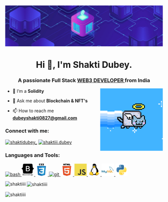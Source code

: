 ![headbanner](https://github.com/shaktiiii/shaktiiii/blob/main/githubbanner.jpg)
<h1 align="center">Hi 👋, I'm Shakti Dubey.</h1>
<h3 align="center">A passionate Full Stack <ins>WEB3 DEVELOPER </ins>  from India</h3>

<img align = "right" alt="nftcat" width = "200" src= "https://github.com/shaktiiii/shaktiiii/blob/main/catnft.gif" />

- 🌱 I’m a **Solidity**

- 💬 Ask me about **Blockchain & NFT's**

- 📫 How to reach me **dubeyshakti0827@gmail.com**

<h3 align="left">Connect with me:</h3>
<p align="left">
<a href="https://twitter.com/shaktidubey_" target="blank"><img align="center" src="https://raw.githubusercontent.com/rahuldkjain/github-profile-readme-generator/master/src/images/icons/Social/twitter.svg" alt="shaktidubey_" height="30" width="40" /></a>
<a href="https://instagram.com/shaktiii.dubey" target="blank"><img align="center" src="https://raw.githubusercontent.com/rahuldkjain/github-profile-readme-generator/master/src/images/icons/Social/instagram.svg" alt="shaktiii.dubey" height="30" width="40" /></a>
</p>

<h3 align="left">Languages and Tools:</h3>
<p align="left"> <a href="https://www.gnu.org/software/bash/" target="_blank" rel="noreferrer"> <img src="https://www.vectorlogo.zone/logos/gnu_bash/gnu_bash-icon.svg" alt="bash" width="40" height="40"/> </a> <a href="https://getbootstrap.com" target="_blank" rel="noreferrer"> <img src="https://raw.githubusercontent.com/devicons/devicon/master/icons/bootstrap/bootstrap-plain-wordmark.svg" alt="bootstrap" width="40" height="40"/> </a> <a href="https://www.w3schools.com/css/" target="_blank" rel="noreferrer"> <img src="https://raw.githubusercontent.com/devicons/devicon/master/icons/css3/css3-original-wordmark.svg" alt="css3" width="40" height="40"/> </a> <a href="https://git-scm.com/" target="_blank" rel="noreferrer"> <img src="https://www.vectorlogo.zone/logos/git-scm/git-scm-icon.svg" alt="git" width="40" height="40"/> </a> <a href="https://www.w3.org/html/" target="_blank" rel="noreferrer"> <img src="https://raw.githubusercontent.com/devicons/devicon/master/icons/html5/html5-original-wordmark.svg" alt="html5" width="40" height="40"/> </a> <a href="https://developer.mozilla.org/en-US/docs/Web/JavaScript" target="_blank" rel="noreferrer"> <img src="https://raw.githubusercontent.com/devicons/devicon/master/icons/javascript/javascript-original.svg" alt="javascript" width="40" height="40"/> </a> <a href="https://www.linux.org/" target="_blank" rel="noreferrer"> <img src="https://raw.githubusercontent.com/devicons/devicon/master/icons/linux/linux-original.svg" alt="linux" width="40" height="40"/> </a> <a href="https://www.mysql.com/" target="_blank" rel="noreferrer"> <img src="https://raw.githubusercontent.com/devicons/devicon/master/icons/mysql/mysql-original-wordmark.svg" alt="mysql" width="40" height="40"/> </a> <a href="https://www.python.org" target="_blank" rel="noreferrer"> <img src="https://raw.githubusercontent.com/devicons/devicon/master/icons/python/python-original.svg" alt="python" width="40" height="40"/> </a> </p>

<p><img align="left" src="https://github-readme-stats.vercel.app/api/top-langs?username=shaktiiii&show_icons=true&locale=en&layout=compact" alt="shaktiiii" /></p>

<p>&nbsp;<img align="center" src="https://github-readme-stats.vercel.app/api?username=shaktiiii&show_icons=true&locale=en" alt="shaktiiii" /></p>

<p><img align="center" src="https://github-readme-streak-stats.herokuapp.com/?user=shaktiiii&" alt="shaktiiii" /></p>

